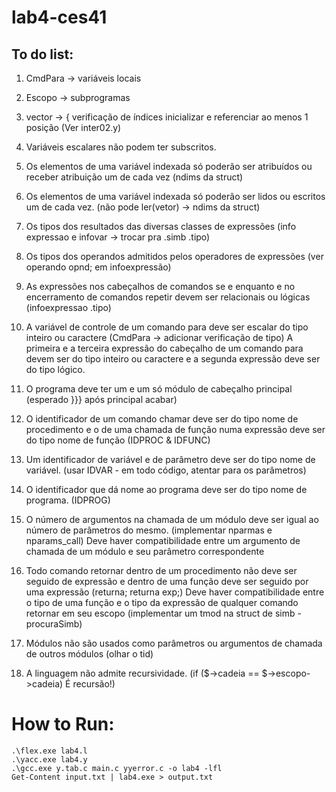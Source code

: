 # lab4-ces41
## To do list:

1) CmdPara -> variáveis locais
2) Escopo -> subprogramas
3) vector -> {
	verificação de índices
	inicializar e referenciar ao menos 1 posição
	(Ver inter02.y)
4) Variáveis escalares não podem ter subscritos.
5) Os elementos de uma variável indexada só poderão ser atribuídos ou receber atribuição um de cada vez (ndims da struct)
6) Os elementos de uma variável indexada só poderão ser lidos ou escritos um de cada vez. (não pode ler(vetor) -> ndims da struct)
7) Os tipos dos resultados das diversas classes de expressões (info expressao e infovar -> trocar pra .simb .tipo)
8) Os tipos dos operandos admitidos pelos operadores de expressões (ver operando opnd; em infoexpressão)
9) As expressões nos cabeçalhos de comandos se e enquanto e no encerramento de comandos repetir devem ser relacionais ou lógicas (infoexpressao .tipo)
10) A variável de controle de um comando para deve ser escalar do tipo inteiro ou caractere (CmdPara -> adicionar verificação de tipo)
    A primeira e a terceira expressão do cabeçalho de um comando para devem ser do tipo inteiro ou caractere e a segunda expressão deve ser do tipo lógico. 

11) O programa deve ter um e um só módulo de cabeçalho principal (esperado }}} após principal acabar)
12) O identificador de um comando chamar deve ser do tipo nome de procedimento e o de uma chamada de função numa expressão deve ser do tipo nome de função (IDPROC & IDFUNC)
13) Um identificador de variável e de parâmetro deve ser do tipo nome de variável. (usar IDVAR - em todo código, atentar para os parâmetros)
14) O identificador que dá nome ao programa deve ser do tipo nome de programa. (IDPROG)
15) O número de argumentos na chamada de um módulo deve ser igual ao número de parâmetros do mesmo. (implementar nparmas e nparams_call)
    Deve haver compatibilidade entre um argumento de chamada de um módulo e seu parâmetro correspondente
16) Todo comando retornar dentro de um procedimento não deve ser seguido de expressão e dentro de uma função deve ser seguido por uma expressão (returna; returna exp;)
    Deve haver compatibilidade entre o tipo de uma função e o tipo da expressão de qualquer comando retornar em seu escopo (implementar um tmod na struct de simb - procuraSimb)

17) Módulos não são usados como parâmetros ou argumentos de chamada de outros módulos (olhar o tid)

18) A linguagem não admite recursividade. (if ($<num>->cadeia == $<num>->escopo->cadeia) É recursão!)


# How to Run:
```
.\flex.exe lab4.l
.\yacc.exe lab4.y
.\gcc.exe y.tab.c main.c yyerror.c -o lab4 -lfl
Get-Content input.txt | lab4.exe > output.txt
```

